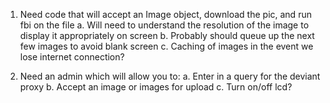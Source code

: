 1.  Need code that will accept an Image object, download the pic, and run fbi on the file
  a.  Will need to understand the resolution of the image to display it appropriately on screen
  b.  Probably should queue up the next few images to avoid blank screen
  c.  Caching of images in the event we lose internet connection?
  
2.  Need an admin which will allow you to:
  a.  Enter in a query for the deviant proxy
  b.  Accept an image or images for upload
  c.  Turn on/off lcd?
